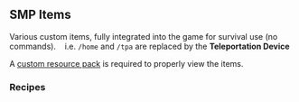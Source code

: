 ## SMP Items
Various custom items, fully integrated into the game for survival use (no commands).
&nbsp;&nbsp;&nbsp;i.e. `/home` and `/tpa` are replaced by the **Teleportation Device**

A [custom resource pack](https://github.com/MaliciousFiles/SMPItems/SMPItems%20Resource%20Pack.zip) is required to properly view the items.

### Recipes
